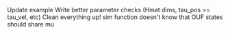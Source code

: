 Update example
Write better parameter checks (Hmat dims, tau_pos >= tau_vel, etc)
Clean everything up!
sim function doesn't know that OUF states should share mu
